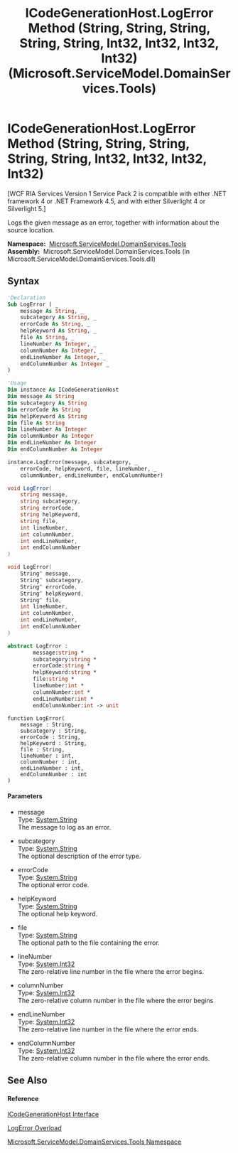 ﻿---
title: ICodeGenerationHost.LogError Method (String, String, String, String, String, Int32, Int32, Int32, Int32) (Microsoft.ServiceModel.DomainServices.Tools)
TOCTitle: LogError Method (String, String, String, String, String, Int32, Int32, Int32, Int32)
ms:assetid: M:Microsoft.ServiceModel.DomainServices.Tools.ICodeGenerationHost.LogError(System.String,System.String,System.String,System.String,System.String,System.Int32,System.Int32,System.Int32,System.Int32)
ms:mtpsurl: https://msdn.microsoft.com/en-us/library/microsoft.servicemodel.domainservices.tools.icodegenerationhost.logerror(v=VS.91)
ms:contentKeyID: 32336210
ms.date: 01/27/2012
mtps_version: v=VS.91
dev_langs:
- vb
- csharp
- c++
- fsharp
- jscript
api_location:
- microsoft.servicemodel.domainservices.tools.dll
api_name:
- Microsoft.ServiceModel.DomainServices.Tools.ICodeGenerationHost.LogError
api_type:
- Managed
topic_type:
- apiref
- kbSyntax
product_family_name: VS
ROBOTS: INDEX,FOLLOW
---

# ICodeGenerationHost.LogError Method (String, String, String, String, String, Int32, Int32, Int32, Int32)

\[WCF RIA Services Version 1 Service Pack 2 is compatible with either .NET framework 4 or .NET Framework 4.5, and with either Silverlight 4 or Silverlight 5.\]

Logs the given message as an error, together with information about the source location.

**Namespace:**  [Microsoft.ServiceModel.DomainServices.Tools](gg153739\(v=vs.91\).md)  
**Assembly:**  Microsoft.ServiceModel.DomainServices.Tools (in Microsoft.ServiceModel.DomainServices.Tools.dll)

## Syntax

``` vb
'Declaration
Sub LogError ( _
    message As String, _
    subcategory As String, _
    errorCode As String, _
    helpKeyword As String, _
    file As String, _
    lineNumber As Integer, _
    columnNumber As Integer, _
    endLineNumber As Integer, _
    endColumnNumber As Integer _
)
```

``` vb
'Usage
Dim instance As ICodeGenerationHost
Dim message As String
Dim subcategory As String
Dim errorCode As String
Dim helpKeyword As String
Dim file As String
Dim lineNumber As Integer
Dim columnNumber As Integer
Dim endLineNumber As Integer
Dim endColumnNumber As Integer

instance.LogError(message, subcategory, _
    errorCode, helpKeyword, file, lineNumber, _
    columnNumber, endLineNumber, endColumnNumber)
```

``` csharp
void LogError(
    string message,
    string subcategory,
    string errorCode,
    string helpKeyword,
    string file,
    int lineNumber,
    int columnNumber,
    int endLineNumber,
    int endColumnNumber
)
```

``` c++
void LogError(
    String^ message, 
    String^ subcategory, 
    String^ errorCode, 
    String^ helpKeyword, 
    String^ file, 
    int lineNumber, 
    int columnNumber, 
    int endLineNumber, 
    int endColumnNumber
)
```

``` fsharp
abstract LogError : 
        message:string * 
        subcategory:string * 
        errorCode:string * 
        helpKeyword:string * 
        file:string * 
        lineNumber:int * 
        columnNumber:int * 
        endLineNumber:int * 
        endColumnNumber:int -> unit 
```

``` jscript
function LogError(
    message : String, 
    subcategory : String, 
    errorCode : String, 
    helpKeyword : String, 
    file : String, 
    lineNumber : int, 
    columnNumber : int, 
    endLineNumber : int, 
    endColumnNumber : int
)
```

#### Parameters

  - message  
    Type: [System.String](https://msdn.microsoft.com/en-us/library/s1wwdcbf)  
    The message to log as an error.  

<!-- end list -->

  - subcategory  
    Type: [System.String](https://msdn.microsoft.com/en-us/library/s1wwdcbf)  
    The optional description of the error type.  

<!-- end list -->

  - errorCode  
    Type: [System.String](https://msdn.microsoft.com/en-us/library/s1wwdcbf)  
    The optional error code.  

<!-- end list -->

  - helpKeyword  
    Type: [System.String](https://msdn.microsoft.com/en-us/library/s1wwdcbf)  
    The optional help keyword.  

<!-- end list -->

  - file  
    Type: [System.String](https://msdn.microsoft.com/en-us/library/s1wwdcbf)  
    The optional path to the file containing the error.  

<!-- end list -->

  - lineNumber  
    Type: [System.Int32](https://msdn.microsoft.com/en-us/library/td2s409d)  
    The zero-relative line number in the file where the error begins.  

<!-- end list -->

  - columnNumber  
    Type: [System.Int32](https://msdn.microsoft.com/en-us/library/td2s409d)  
    The zero-relative column number in the file where the error begins  

<!-- end list -->

  - endLineNumber  
    Type: [System.Int32](https://msdn.microsoft.com/en-us/library/td2s409d)  
    The zero-relative line number in the file where the error ends.  

<!-- end list -->

  - endColumnNumber  
    Type: [System.Int32](https://msdn.microsoft.com/en-us/library/td2s409d)  
    The zero-relative column number in the file where the error ends.  

## See Also

#### Reference

[ICodeGenerationHost Interface](gg153779\(v=vs.91\).md)

[LogError Overload](hh766089\(v=vs.91\).md)

[Microsoft.ServiceModel.DomainServices.Tools Namespace](gg153739\(v=vs.91\).md)

